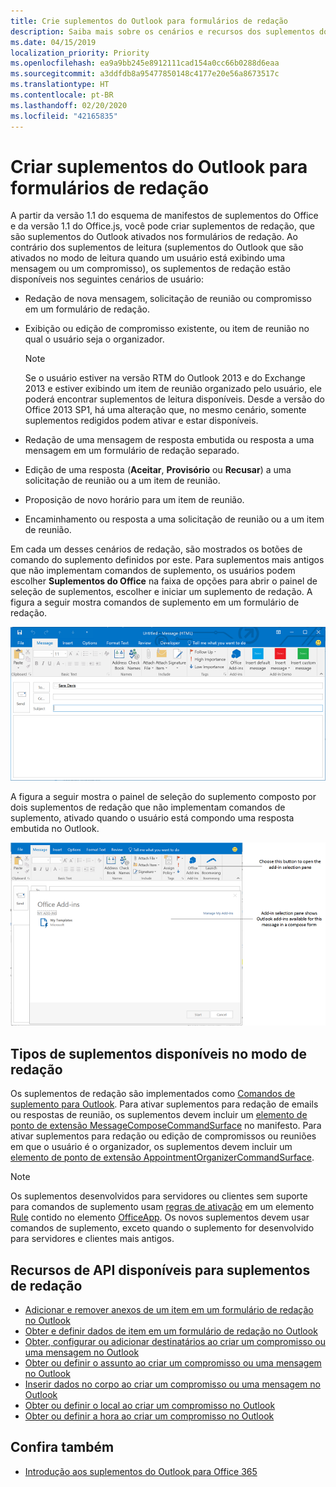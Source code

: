```yaml
---
title: Crie suplementos do Outlook para formulários de redação
description: Saiba mais sobre os cenários e recursos dos suplementos do Outlook nos formulários de redação.
ms.date: 04/15/2019
localization_priority: Priority
ms.openlocfilehash: ea9a9bb245e8912111cad154a0cc66b0288d6eaa
ms.sourcegitcommit: a3ddfdb8a95477850148c4177e20e56a8673517c
ms.translationtype: HT
ms.contentlocale: pt-BR
ms.lasthandoff: 02/20/2020
ms.locfileid: "42165835"
---
```

# <a name="create-outlook-add-ins-for-compose-forms"></a>Criar suplementos do Outlook para formulários de redação

A partir da versão 1.1 do esquema de manifestos de suplementos do Office e da versão 1.1 do Office.js, você pode criar suplementos de redação, que são suplementos do Outlook ativados nos formulários de redação. Ao contrário dos suplementos de leitura (suplementos do Outlook que são ativados no modo de leitura quando um usuário está exibindo uma mensagem ou um compromisso), os suplementos de redação estão disponíveis nos seguintes cenários de usuário:

- Redação de nova mensagem, solicitação de reunião ou compromisso em um formulário de redação.

- Exibição ou edição de compromisso existente, ou item de reunião no qual o usuário seja o organizador.
    
   > [!NOTE]
   > Se o usuário estiver na versão RTM do Outlook 2013 e do Exchange 2013 e estiver exibindo um item de reunião organizado pelo usuário, ele poderá encontrar suplementos de leitura disponíveis.
 Desde a versão do Office 2013 SP1, há uma alteração que, no mesmo cenário, somente suplementos redigidos podem ativar e estar disponíveis.

- Redação de uma mensagem de resposta embutida ou resposta a uma mensagem em um formulário de redação separado.

- Edição de uma resposta (**Aceitar**, **Provisório** ou **Recusar**) a uma solicitação de reunião ou a um item de reunião.

- Proposição de novo horário para um item de reunião.

- Encaminhamento ou resposta a uma solicitação de reunião ou a um item de reunião.

Em cada um desses cenários de redação, são mostrados os botões de comando do suplemento definidos por este. Para suplementos mais antigos que não implementam comandos de suplemento, os usuários podem escolher **Suplementos do Office** na faixa de opções para abrir o painel de seleção de suplementos, escolher e iniciar um suplemento de redação. A figura a seguir mostra comandos de suplemento em um formulário de redação.

![Mostra um fomulário de criação do Outlook com comandos de suplementos.](../images/compose-form-commands.png)

A figura a seguir mostra o painel de seleção do suplemento composto por dois suplementos de redação que não implementam comandos de suplemento, ativado quando o usuário está compondo uma resposta embutida no Outlook.

![Aplicativo de email Modelos ativado para item redigido](../images/templates-app-selection.png)

## <a name="types-of-add-ins-available-in-compose-mode"></a>Tipos de suplementos disponíveis no modo de redação

Os suplementos de redação são implementados como [Comandos de suplemento para Outlook](add-in-commands-for-outlook.md). Para ativar suplementos para redação de emails ou respostas de reunião, os suplementos devem incluir um [elemento de ponto de extensão MessageComposeCommandSurface](../reference/manifest/extensionpoint.md#messagecomposecommandsurface) no manifesto. Para ativar suplementos para redação ou edição de compromissos ou reuniões em que o usuário é o organizador, os suplementos devem incluir um [elemento de ponto de extensão AppointmentOrganizerCommandSurface](../reference/manifest/extensionpoint.md#appointmentorganizercommandsurface).

> [!NOTE]
> Os suplementos desenvolvidos para servidores ou clientes sem suporte para comandos de suplemento usam [regras de ativação](activation-rules.md) em um elemento [Rule](../reference/manifest/rule.md) contido no elemento [OfficeApp](../reference/manifest/officeapp.md). Os novos suplementos devem usar comandos de suplemento, exceto quando o suplemento for desenvolvido para servidores e clientes mais antigos.

## <a name="api-features-available-to-compose-add-ins"></a>Recursos de API disponíveis para suplementos de redação

- [Adicionar e remover anexos de um item em um formulário de redação no Outlook](add-and-remove-attachments-to-an-item-in-a-compose-form.md)
- [Obter e definir dados de item em um formulário de redação no Outlook](get-and-set-item-data-in-a-compose-form.md)
- [Obter, configurar ou adicionar destinatários ao criar um compromisso ou uma mensagem no Outlook](get-set-or-add-recipients.md)
- [Obter ou definir o assunto ao criar um compromisso ou uma mensagem no Outlook](get-or-set-the-subject.md)
- [Inserir dados no corpo ao criar um compromisso ou uma mensagem no Outlook](insert-data-in-the-body.md)
- [Obter ou definir o local ao criar um compromisso no Outlook](get-or-set-the-location-of-an-appointment.md)
- [Obter ou definir a hora ao criar um compromisso no Outlook](get-or-set-the-time-of-an-appointment.md)

## <a name="see-also"></a>Confira também

- [Introdução aos suplementos do Outlook para Office 365](../quickstarts/outlook-quickstart.md)
